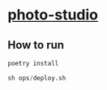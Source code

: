 # [photo-studio](https://kw-passport-forwarding.streamlit.app)


## How to run
```python
poetry install

sh ops/deploy.sh
```
